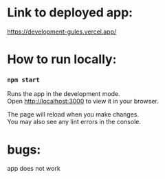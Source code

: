 # Link to deployed app:
https://development-gules.vercel.app/

# How to run locally:
### `npm start`

Runs the app in the development mode.\
Open [http://localhost:3000](http://localhost:3000) to view it in your browser.

The page will reload when you make changes.\
You may also see any lint errors in the console.

# bugs:
app does not work